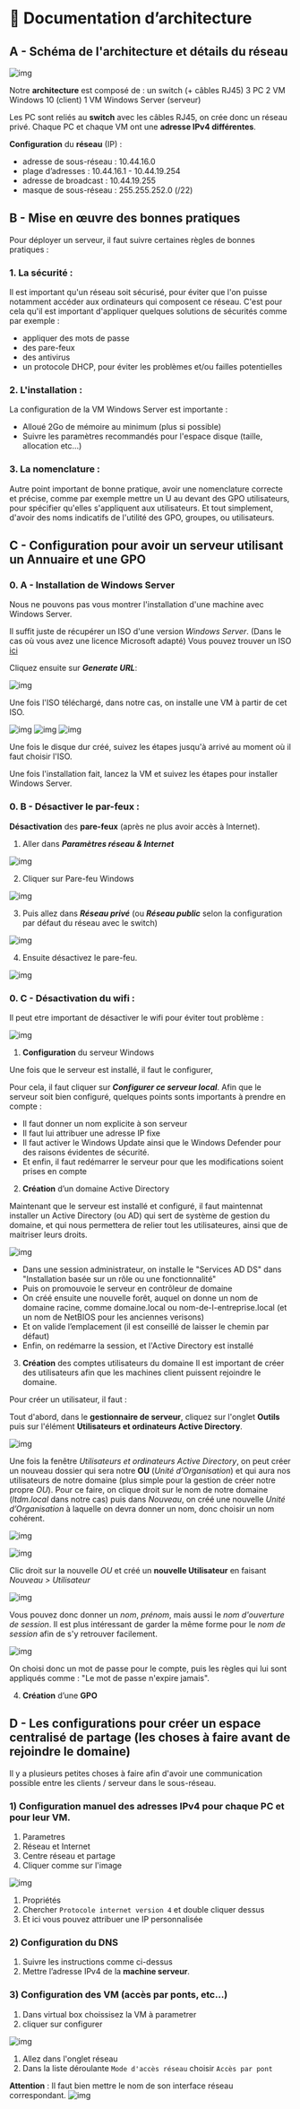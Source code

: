 # :closed_book: Documentation d’architecture

## A - Schéma de l'architecture et détails du réseau

![img](resources/images/screens/schema.png)

Notre **architecture** est composé de :
un switch (+ câbles RJ45)
3 PC
2 VM Windows 10 (client)
1 VM Windows Server (serveur)

Les PC sont reliés au **switch** avec les câbles RJ45, on crée donc un réseau privé. Chaque PC et chaque VM ont une **adresse IPv4 différentes**.

**Configuration** du **réseau** (IP) :

- adresse de sous-réseau : 10.44.16.0
- plage d’adresses : 10.44.16.1 - 10.44.19.254
- adresse de broadcast : 10.44.19.255
- masque de sous-réseau : 255.255.252.0 (/22)

## B - Mise en œuvre des bonnes pratiques

Pour déployer un serveur, il faut suivre certaines règles de bonnes pratiques :

### 1. La sécurité :
Il est important qu'un réseau soit sécurisé, pour éviter que l'on puisse notamment accéder aux ordinateurs qui composent ce réseau. C'est pour cela qu'il est important d'appliquer quelques solutions de sécurités comme par exemple : 

  - appliquer des mots de passe
  - des pare-feux
  - des antivirus
  - un protocole DHCP, pour éviter les problèmes et/ou failles potentielles 

### 2. L'installation :

La configuration de la VM Windows Server est importante :
   - Alloué 2Go de mémoire au minimum (plus si possible)
   - Suivre les paramètres recommandés pour l'espace disque (taille, allocation etc...)

### 3. La nomenclature :
Autre point important de bonne pratique, avoir une nomenclature correcte et précise, comme par exemple mettre un U au devant des GPO utilisateurs, pour spécifier qu'elles s'appliquent aux utilisateurs. Et tout simplement, d'avoir des noms indicatifs de l'utilité des GPO, groupes, ou utilisateurs.


## C - **Configuration** pour avoir un serveur utilisant un Annuaire et une GPO

### 0. A - **Installation** de Windows Server

Nous ne pouvons pas vous montrer l'installation d'une machine avec Windows Server. 

Il suffit juste de récupérer un ISO d'une version *Windows Server*. (Dans le cas où vous avez une licence Microsoft adapté) Vous pouvez trouver un ISO [ici](https://portal.azure.com/?Microsoft_Azure_Education_correlationId=622a7312-a981-4b4f-927c-a746d7804853#blade/Microsoft_Azure_Education/EducationMenuBlade/software)

Cliquez ensuite sur ***Generate URL***:

![img](resources/images/screens/Capture_d’écran_2021-05-06_212926.jpg)

Une fois l'ISO téléchargé, dans notre cas, on installe une VM à partir de cet ISO.

![img](resources/images/screens/2021-05-06_213418.jpg)
![img](resources/images/screens/2021-05-06_213600.jpg)
![img](resources/images/screens/2021-05-06213652.jpg)

Une fois le disque dur créé, suivez les étapes jusqu'à arrivé au moment où il faut choisir l'ISO.

Une fois l'installation fait, lancez la VM et suivez les étapes pour installer Windows Server.

### 0. B - Désactiver le par-feux : 
**Désactivation** des **pare-feux** (après ne plus avoir accès à Internet).
   1) Aller dans ***Paramètres réseau & Internet***

   ![img](IMG/Image1.jpg)

   2) Cliquer sur Pare-feu Windows

   ![img](IMG/Image2.png)

   3) Puis allez dans ***Réseau privé*** (ou ***Réseau public*** selon la configuration par défaut du réseau avec le switch)

   ![img](IMG/Image3.png)

   4) Ensuite désactivez le pare-feu.

   ![img](IMG/Desactivation_par-feu.png)

### 0. C - Désactivation du wifi :
Il peut etre important de désactiver le wifi pour éviter tout problème : 

![img](resources/images/screens/Wifi.png)


1. **Configuration** du serveur Windows

Une fois que le serveur est installé, il faut le configurer,

Pour cela, il faut cliquer sur ***Configurer ce serveur local***. Afin que le serveur soit bien configuré, quelques points sonts importants à prendre en compte :

- Il faut donner un nom explicite à son serveur 
- Il faut lui attribuer une adresse IP fixe
- Il faut activer le Windows Update ainsi que le Windows Defender pour des raisons évidentes de sécurité.
- Et enfin, il faut redémarrer le serveur pour que les modifications soient prises en compte

2. **Création** d’un domaine Active Directory

Maintenant que le serveur est installé et configuré, il faut maintennat installer un Active Directory (ou AD) qui sert de système de gestion du domaine, et qui nous permettera de relier tout les utilisateures, ainsi que de maitriser leurs droits.

![img](https://github.com/Matteo-Grellier/Projet_Infrastructure/blob/main/resources/images/screens/installation_ad/Capture%20d%E2%80%99%C3%A9cran%20(30).png)
- Dans une session administrateur, on installe le "Services AD DS" dans "Installation basée sur un rôle ou une fonctionnalité"
- Puis on promouvoie le serveur en contrôleur de domaine
- On créé ensuite une nouvelle forêt, auquel on donne un nom de domaine racine, comme domaine.local ou nom-de-l-entreprise.local (et un nom de NetBIOS pour les anciennes verisons)
- Et on valide l’emplacement (il est conseillé de laisser le chemin par défaut)
- Enfin, on redémarre la session, et l'Active Directory est installé

3. **Création** des comptes utilisateurs du domaine
Il est important de créer des utilisateurs afin que les machines client puissent rejoindre le domaine.

Pour créer un utilisateur, il faut :

Tout d'abord, dans le **gestionnaire de serveur**, cliquez sur l'onglet **Outils** puis sur l'élément **Utilisateurs et ordinateurs Active Directory**.

![img](resources/images/screens/installation_ad/Capture_d’écran_34.png)

Une fois la fenêtre *Utilisateurs et ordinateurs Active Directory*, on peut créer un nouveau dossier qui sera notre **OU** (*Unité d’Organisation*) et qui aura nos utilisateurs de notre domaine (plus simple pour la gestion de créer notre propre *OU*). Pour ce faire, on clique droit sur le nom de notre domaine (*ltdm.local* dans notre cas) puis dans *Nouveau*, on créé une nouvelle *Unité d’Organisation* à laquelle on devra donner un nom, donc choisir un nom cohérent.

![img](resources/images/screens/installation_ad/Capture_d’écran_36.png)

![img](resources/images/screens/installation_ad/Capture_d’écran_37.png)

Clic droit sur la nouvelle *OU* et créé un **nouvelle Utilisateur** en faisant *Nouveau > Utilisateur*

![img](resources/images/screens/installation_ad/Capture_d’écran_38.png)

Vous pouvez donc donner un *nom*, *prénom*, mais aussi le *nom d'ouverture de session*. Il est plus intéressant de garder la même forme pour le *nom de session* afin de s'y retrouver facilement.

![img](resources/images/screens/installation_ad/Capture_d’écran_39.png)

On choisi donc un mot de passe pour le compte, puis les règles qui lui sont appliqués comme : "Le mot de passe n'expire jamais".


4. **Création** d’une **GPO**

## D - Les configurations pour créer un espace centralisé de partage (les choses à faire avant de rejoindre le domaine)

Il y a plusieurs petites choses à faire afin d'avoir une communication possible entre les clients / serveur dans le sous-réseau.

### 1) **Configuration** manuel des **adresses IPv4** pour chaque **PC** et pour leur VM.
1) Parametres
2) Réseau et Internet
3) Centre réseau et partage
4) Cliquer comme sur l'image

![img](IMG/parametre_du_reseau.png)

1) Propriétés
2) Chercher `Protocole internet version 4` et double cliquer dessus
3) Et ici vous pouvez attribuer une IP personnalisée

### 2) **Configuration** du **DNS**
1) Suivre les instructions comme ci-dessus
2) Mettre l’adresse IPv4 de la **machine serveur**.

### 3) **Configuration** des **VM** (accès par ponts, etc…)
1) Dans virtual box choissisez la VM à parametrer
2) cliquer sur configurer

![img](IMG/bouton_configuration.png)

1) Allez dans l'onglet réseau
2) Dans la liste déroulante `Mode d'accès réseau` choisir `Accès par pont`

**Attention** : Il faut bien mettre le nom de son interface réseau correspondant.
![img](resources\images\screens\louis-infra\acces_par_pont.png)
    

